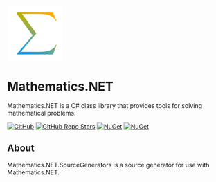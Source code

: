 [![Mathematics.NET Logo](https://raw.githubusercontent.com/HamletTanyavong/Mathematics.NET/main/docs/images/logo/mathematics.net.png "Mathematics.NET Logo")](https://mathematics.hamlettanyavong.com)

# Mathematics.NET

Mathematics.NET is a C# class library that provides tools for solving mathematical problems.

[![GitHub](https://img.shields.io/github/license/HamletTanyavong/Mathematics.NET?style=flat-square&logo=github&labelColor=87cefa&color=ffd700)](https://github.com/HamletTanyavong/Mathematics.NET)
[![GitHub Repo Stars](https://img.shields.io/github/stars/HamletTanyavong/Mathematics.NET?color=87cefa&style=flat-square&logo=github)](https://github.com/HamletTanyavong/Mathematics.NET/stargazers)
[![NuGet](https://img.shields.io/nuget/v/Physics.NET.Mathematics.SourceGenerators?style=flat-square&logo=nuget)](https://www.nuget.org/packages/Physics.NET.Mathematics.SourceGenerators)
[![NuGet](https://img.shields.io/nuget/dt/Physics.NET.Mathematics.SourceGenerators?style=flat-square&logo=nuget)](https://www.nuget.org/packages/Physics.NET.Mathematics.SourceGenerators)

## About

Mathematics.NET.SourceGenerators is a source generator for use with Mathematics.NET.
